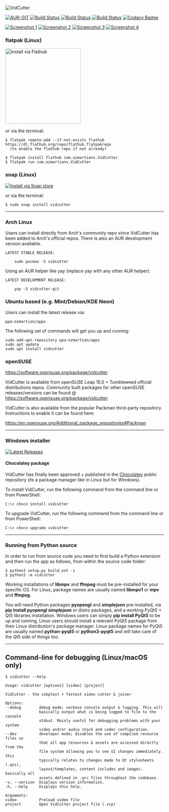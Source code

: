 ![VidCutter](http://vidcutter.ozmartians.com/vidcutter-banner.png)

[![AUR-GIT](https://img.shields.io/aur/version/vidcutter-git.svg)](https://aur.archlinux.org/packages/vidcutter-git)
[![Build Status](https://travis-ci.org/ozmartian/vidcutter-appimage.svg)](https://github.com/ozmartian/vidcutter-appimage/releases/latest) 
[![Build Status](https://travis-ci.org/ozmartian/vidcutter-osx.svg?branch=master)](https://github.com/ozmartian/vidcutter-osx/releases/latest)
[![Build Status](https://ci.appveyor.com/api/projects/status/jgasythb2vqsxy7v?svg=true)](https://ci.appveyor.com/project/ozmartian/vidcutter/build/artifacts)
[![Codacy Badge](https://api.codacy.com/project/badge/Grade/425a00c7c6af446ba87c6152567d9f7e)](https://www.codacy.com/app/ozmartian/vidcutter)

[![Screenshot 1](https://cdn.rawgit.com/ozmartian/vidcutter/gh-pages/images/vidcutter-01-thumb.png)](https://cdn.rawgit.com/ozmartian/vidcutter/gh-pages/images/vidcutter-01.png) 
[![Screenshot 2](https://cdn.rawgit.com/ozmartian/vidcutter/gh-pages/images/vidcutter-02-thumb.png)](https://cdn.rawgit.com/ozmartian/vidcutter/gh-pages/images/vidcutter-02.png) 
[![Screenshot 3](https://cdn.rawgit.com/ozmartian/vidcutter/gh-pages/images/vidcutter-03-thumb.png)](https://cdn.rawgit.com/ozmartian/vidcutter/gh-pages/images/vidcutter-03.png) 
[![Screenshot 4](https://cdn.rawgit.com/ozmartian/vidcutter/gh-pages/images/vidcutter-04-thumb.png)](https://cdn.rawgit.com/ozmartian/vidcutter/gh-pages/images/vidcutter-04.png)

### flatpak (Linux)

<a href='https://flathub.org/apps/details/com.ozmartians.VidCutter'><img width='240' alt='Install via Flathub' src='https://flathub.org/assets/badges/flathub-badge-en.png'/></a>

or via the terminal:

```
$ flatpak remote-add --if-not-exists flathub https://dl.flathub.org/repo/flathub.flatpakrepo
  (to enable the flathub repo if not already)
  
$ flatpak install flathub com.ozmartians.VidCutter
$ flatpak run com.ozmartians.VidCutter
```

### snap (Linux)

<a href='https://snapcraft.io/vidcutter'><img alt='Install via Snap store' src='https://snapcraft.io/static/images/badges/en/snap-store-black.svg'/></a>

or via the terminal:

```
$ sudo snap install vidcutter
```

***

### Arch Linux

Users can install directly from Arch's community repo since VidCutter has been added to Arch's official repos. There is also an AUR development version available.
   
    LATEST STABLE RELEASE:

        sudo pacman -S vidcutter

Using an AUR helper like yay (replace yay with any other AUR helper):

    LATEST DEVELOPMENT RELEASE:
    
        yay -S vidcutter-git

### Ubuntu based (e.g. Mint/Debian/KDE Neon)

Users can install the latest release via:

    ppa:ozmartian/apps

The following set of commands will get you up and running:

    sudo add-apt-repository ppa:ozmartian/apps
    sudo apt update
    sudo apt install vidcutter

### openSUSE

https://software.opensuse.org/package/vidcutter

VidCutter is available from openSUSE Leap 15.0 + Tumbleweed official distributions repos. Community built packages for other openSUSE releases/versions can be found @ https://software.opensuse.org/package/vidcutter. 

VidCutter is also available from the popular Packman third-party repository. Instructions to enable it can be found here:

   https://en.opensuse.org/Additional_package_repositories#Packman

***

### Windows installer

[![Latest Releases](http://tvlinker.ozmartians.com/images/button-latest-release.png)](https://github.com/ozmartian/vidcutter/releases/latest)

#### Chocolatey package

VidCutter has finally been approved + published in the [Chocolatey](https://chocolatey.org) public repository (its a package manager like in Linux but
for Windows).

  To install VidCutter, run the following command from the command line or from PowerShell:
  ```
  C:\> choco install vidcutter
  ```
  To upgrade VidCutter, run the following command from the command line or from PowerShell:
  ```
  C:\> choco upgrade vidcutter
  ```

***

### Running from Python source

In order to run from source code you need to first build a Python extension and then run the app as follows, from within the source code folder:

```
$ python3 setup.py build_ext -i
$ python3 -m vidcutter
```

Working installations of **libmpv** and **ffmpeg** must be pre-installed for your specific OS. For Linux, package names are usually named **libmpv1** or **mpv** and **ffmpeg**.

You will need Python packages **pyopengl** and **simplejson** pre-installed, via **pip install pyopengl simplejson** or distro packages, and a working PyQt5 + Qt5 libraries installation. Windows users can simply **pip install PyQt5** to be up and running, Linux users should install a relevant PyQt5 package from their Linux distribution's package manager. Linux package names for PyQt5 are usually named **python-pyqt5** or **python3-pyqt5** and will take care of the Qt5 side of things too.

***

## Command-line for debugging (Linux/macOS only)
  ```
  $ vidcutter --help

Usage: vidcutter [options] [video] [project]

VidCutter - the simplest + fastest video cutter & joiner

Options:
  --debug        debug mode; verbose console output & logging. This will
                 basically output what is being logged to file to the console
                 stdout. Mainly useful for debugging problems with your system
                 video and/or audio stack and codec configuration.
  --dev          developer mode; disables the use of compiled resource files so
                 that all app resources & assets are accessed directly from the
                 file system allowing you to see UI changes immediately. this
                 typically relates to changes made to Qt stylesheets (.qss),
                 layout/templates, content includes and images. basically all
                 assets defined in .qrc files throughout the codebase.
  -v, --version  Displays version information.
  -h, --help     Displays this help.

Arguments:
  video          Preload video file
  project        Open VidCutter project file (.vcp)
  ```
